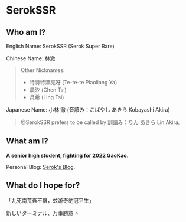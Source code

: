 # SerokSSR

## Who am I? 

English Name: SerokSSR (Serok Super Rare)

Chinese Name: 林澈

> Other Nicknames: 
> - 特特特漂亮呀 (Te-te-te Piaoliang Ya)
> - 晨汐 (Chen Tsi)
> - 灵希 (Ling Tsi)

Japanese Name: 小林 徹 (音讀み：こばやし あきら Kobayashi Akira)

> @SerokSSR prefers to be called by 訓讀み：りん あきら Lin Akira。

## What am I?

**A senior high student, fighting for 2022 GaoKao.**

Personal Blog: [Serok's Blog](https://snow.js.org/).

## What do I hope for?

「九死南荒吾不恨，兹游奇绝冠平生」

新しいターミナル、万事勝意 :star:

<!--
**Srkeo/Srkeo** is a ✨ _special_ ✨ repository because its `README.md` (this file) appears on your GitHub profile.

Here are some ideas to get you started:

- 🔭 I’m currently working on ...
- 🌱 I’m currently learning ...
- 👯 I’m looking to collaborate on ...
- 🤔 I’m looking for help with ...
- 💬 Ask me about ...
- 📫 How to reach me: ...
- 😄 Pronouns: ...
- ⚡ Fun fact: ...
-->
